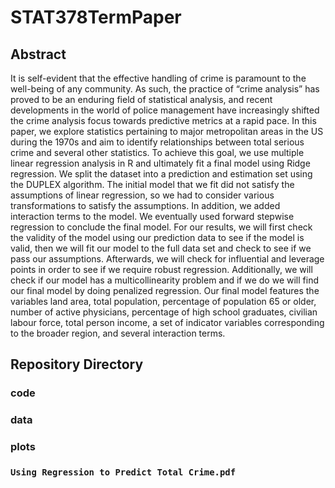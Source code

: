 # STAT378TermPaper

## Abstract 
It is self-evident that the effective handling of crime is paramount to the well-being of any community. As such, the practice of “crime analysis” has proved to be an enduring field of statistical analysis, and recent developments in the world of police management have increasingly shifted the crime analysis focus towards predictive metrics at a rapid pace. In this paper, we explore statistics pertaining to major metropolitan areas in the US during the 1970s and aim to identify relationships between total serious crime and several other statistics. To achieve this goal, we use multiple linear regression analysis in R and ultimately fit a final model using Ridge regression. We split the dataset into a prediction and estimation set using the DUPLEX algorithm. The initial model that we fit did not satisfy the assumptions of linear regression, so we had to consider various transformations to satisfy the assumptions. In addition, we added interaction terms to the model. We eventually used forward stepwise regression to conclude the final model. For our results, we will first check the validity of the model using our prediction data to see if the model is valid, then we will fit our model to the full data set and check to see if we pass our assumptions. Afterwards, we will check for influential and leverage points in order to see if we require robust regression. Additionally, we will check if our model has a multicollinearity problem and if we do we will find our final model by doing penalized regression. Our final model features the variables land area, total population, percentage of population 65 or older, number of active physicians, percentage of high school graduates, civilian labour force, total person income, a set of indicator variables corresponding to the broader region, and several interaction terms.

## Repository Directory
### code

### data 

### plots

### `Using Regression to Predict Total Crime.pdf`
